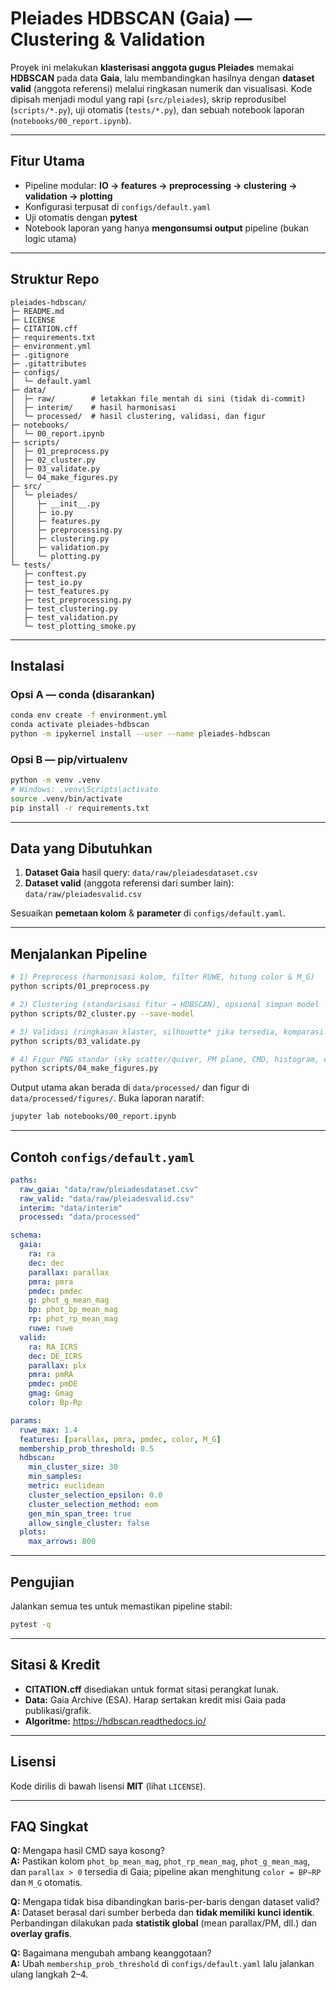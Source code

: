 # Pleiades HDBSCAN (Gaia) — Clustering & Validation

Proyek ini melakukan **klasterisasi anggota gugus Pleiades** memakai **HDBSCAN** pada data **Gaia**, lalu membandingkan hasilnya dengan **dataset valid** (anggota referensi) melalui ringkasan numerik dan visualisasi. Kode dipisah menjadi modul yang rapi (`src/pleiades`), skrip reprodusibel (`scripts/*.py`), uji otomatis (`tests/*.py`), dan sebuah notebook laporan (`notebooks/00_report.ipynb`).

---

## Fitur Utama
- Pipeline modular: **IO → features → preprocessing → clustering → validation → plotting**  
- Konfigurasi terpusat di `configs/default.yaml`
- Uji otomatis dengan **pytest**
- Notebook laporan yang hanya **mengonsumsi output** pipeline (bukan logic utama)

---

## Struktur Repo
```
pleiades-hdbscan/
├─ README.md
├─ LICENSE
├─ CITATION.cff
├─ requirements.txt
├─ environment.yml
├─ .gitignore
├─ .gitattributes
├─ configs/
│  └─ default.yaml
├─ data/
│  ├─ raw/        # letakkan file mentah di sini (tidak di-commit)
│  ├─ interim/    # hasil harmonisasi
│  └─ processed/  # hasil clustering, validasi, dan figur
├─ notebooks/
│  └─ 00_report.ipynb
├─ scripts/
│  ├─ 01_preprocess.py
│  ├─ 02_cluster.py
│  ├─ 03_validate.py
│  └─ 04_make_figures.py
├─ src/
│  └─ pleiades/
│     ├─ __init__.py
│     ├─ io.py
│     ├─ features.py
│     ├─ preprocessing.py
│     ├─ clustering.py
│     ├─ validation.py
│     └─ plotting.py
└─ tests/
   ├─ conftest.py
   ├─ test_io.py
   ├─ test_features.py
   ├─ test_preprocessing.py
   ├─ test_clustering.py
   ├─ test_validation.py
   └─ test_plotting_smoke.py
```

---

## Instalasi

### Opsi A — conda (disarankan)
```bash
conda env create -f environment.yml
conda activate pleiades-hdbscan
python -m ipykernel install --user --name pleiades-hdbscan
```

### Opsi B — pip/virtualenv
```bash
python -m venv .venv
# Windows: .venv\Scripts\activate
source .venv/bin/activate
pip install -r requirements.txt
```

---

## Data yang Dibutuhkan
1. **Dataset Gaia** hasil query: `data/raw/pleiadesdataset.csv`  
2. **Dataset valid** (anggota referensi dari sumber lain): `data/raw/pleiadesvalid.csv`

Sesuaikan **pemetaan kolom** & **parameter** di `configs/default.yaml`.

---

## Menjalankan Pipeline
```bash
# 1) Preprocess (harmonisasi kolom, filter RUWE, hitung color & M_G)
python scripts/01_preprocess.py

# 2) Clustering (standarisasi fitur → HDBSCAN), opsional simpan model
python scripts/02_cluster.py --save-model

# 3) Validasi (ringkasan klaster, silhouette* jika tersedia, komparasi dgn valid)
python scripts/03_validate.py

# 4) Figur PNG standar (sky scatter/quiver, PM plane, CMD, histogram, condensed tree*)
python scripts/04_make_figures.py
```
Output utama akan berada di `data/processed/` dan figur di `data/processed/figures/`.
Buka laporan naratif:
```bash
jupyter lab notebooks/00_report.ipynb
```

---

## Contoh `configs/default.yaml`
```yaml
paths:
  raw_gaia: "data/raw/pleiadesdataset.csv"
  raw_valid: "data/raw/pleiadesvalid.csv"
  interim: "data/interim"
  processed: "data/processed"

schema:
  gaia:
    ra: ra
    dec: dec
    parallax: parallax
    pmra: pmra
    pmdec: pmdec
    g: phot_g_mean_mag
    bp: phot_bp_mean_mag
    rp: phot_rp_mean_mag
    ruwe: ruwe
  valid:
    ra: RA_ICRS
    dec: DE_ICRS
    parallax: plx
    pmra: pmRA
    pmdec: pmDE
    gmag: Gmag
    color: Bp-Rp

params:
  ruwe_max: 1.4
  features: [parallax, pmra, pmdec, color, M_G]
  membership_prob_threshold: 0.5
  hdbscan:
    min_cluster_size: 30
    min_samples:
    metric: euclidean
    cluster_selection_epsilon: 0.0
    cluster_selection_method: eom
    gen_min_span_tree: true
    allow_single_cluster: false
  plots:
    max_arrows: 800
```

---

## Pengujian
Jalankan semua tes untuk memastikan pipeline stabil:
```bash
pytest -q
```

---

## Sitasi & Kredit
- **CITATION.cff** disediakan untuk format sitasi perangkat lunak.
- **Data:** Gaia Archive (ESA). Harap sertakan kredit misi Gaia pada publikasi/grafik.
- **Algoritme:** https://hdbscan.readthedocs.io/

---

## Lisensi
Kode dirilis di bawah lisensi **MIT** (lihat `LICENSE`).

---

## FAQ Singkat
**Q:** Mengapa hasil CMD saya kosong?  
**A:** Pastikan kolom `phot_bp_mean_mag`, `phot_rp_mean_mag`, `phot_g_mean_mag`, dan `parallax > 0` tersedia di Gaia; pipeline akan menghitung `color = BP−RP` dan `M_G` otomatis.

**Q:** Mengapa tidak bisa dibandingkan baris-per-baris dengan dataset valid?  
**A:** Dataset berasal dari sumber berbeda dan **tidak memiliki kunci identik**. Perbandingan dilakukan pada **statistik global** (mean parallax/PM, dll.) dan **overlay grafis**.

**Q:** Bagaimana mengubah ambang keanggotaan?  
**A:** Ubah `membership_prob_threshold` di `configs/default.yaml` lalu jalankan ulang langkah 2–4.
